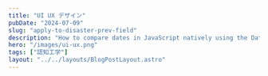 ```yaml
---
title: "UI UX デザイン"
pubDate: "2024-07-09"
slug: "apply-to-disaster-prev-field"
description: "How to compare dates in JavaScript natively using the Date Object, without using any third-party libraries."
hero: "/images/ui-ux.png"
tags: ["認知工学"]
layout: "../../layouts/BlogPostLayout.astro"
---
```


